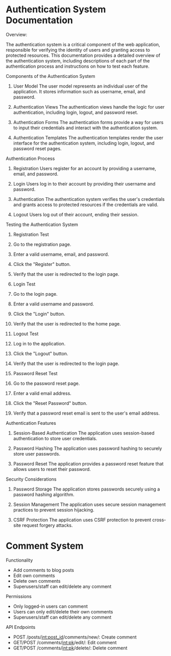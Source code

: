 # Authentication System Documentation

Overview:

The authentication system is a critical component of the web application, responsible for verifying the identity of users and granting access to protected resources. This documentation provides a detailed overview of the authentication system, including descriptions of each part of the authentication process and instructions on how to test each feature.

Components of the Authentication System
1. User Model
The user model represents an individual user of the application. It stores information such as username, email, and password.

2. Authentication Views
The authentication views handle the logic for user authentication, including login, logout, and password reset.

3. Authentication Forms
The authentication forms provide a way for users to input their credentials and interact with the authentication system.

4. Authentication Templates
The authentication templates render the user interface for the authentication system, including login, logout, and password reset pages.

Authentication Process
1. Registration
Users register for an account by providing a username, email, and password.

2. Login
Users log in to their account by providing their username and password.

3. Authentication
The authentication system verifies the user's credentials and grants access to protected resources if the credentials are valid.

4. Logout
Users log out of their account, ending their session.

Testing the Authentication System
1. Registration Test
1. Go to the registration page.
2. Enter a valid username, email, and password.
3. Click the "Register" button.
4. Verify that the user is redirected to the login page.

2. Login Test
1. Go to the login page.
2. Enter a valid username and password.
3. Click the "Login" button.
4. Verify that the user is redirected to the home page.

3. Logout Test
1. Log in to the application.
2. Click the "Logout" button.
3. Verify that the user is redirected to the login page.

4. Password Reset Test
1. Go to the password reset page.
2. Enter a valid email address.
3. Click the "Reset Password" button.
4. Verify that a password reset email is sent to the user's email address.

Authentication Features
1. Session-Based Authentication
The application uses session-based authentication to store user credentials.

2. Password Hashing
The application uses password hashing to securely store user passwords.

3. Password Reset
The application provides a password reset feature that allows users to reset their password.

Security Considerations
1. Password Storage
The application stores passwords securely using a password hashing algorithm.

2. Session Management
The application uses secure session management practices to prevent session hijacking.

3. CSRF Protection
The application uses CSRF protection to prevent cross-site request forgery attacks.


# Comment System
Functionality
- Add comments to blog posts
- Edit own comments
- Delete own comments
- Superusers/staff can edit/delete any comment

Permissions
- Only logged-in users can comment
- Users can only edit/delete their own comments
- Superusers/staff can edit/delete any comment

API Endpoints
- POST /posts/<int:post_id>/comments/new/: Create comment
- GET/POST /comments/<int:pk>/edit/: Edit comment
- GET/POST /comments/<int:pk>/delete/: Delete comment